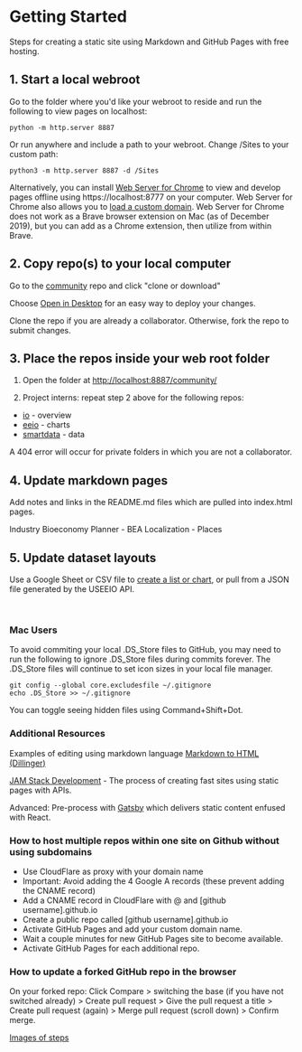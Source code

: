 # Getting Started

Steps for creating a static site using Markdown and GitHub Pages with free hosting.  

## 1. Start a local webroot  

Go to the folder where you'd like your webroot to reside and run the following to view pages on localhost:

	python -m http.server 8887

 Or run anywhere and include a path to your webroot. Change /Sites to your custom path:

 	python3 -m http.server 8887 -d /Sites

 Alternatively, you can install [Web Server for Chrome](https://chrome.google.com/webstore/detail/web-server-for-chrome/ofhbbkphhbklhfoeikjpcbhemlocgigb?hl=en) to view and develop pages offline using https://localhost:8777 on your computer. Web Server for Chrome also allows you to [load a custom domain](https://medium.com/@jmatix/using-chrome-as-a-local-web-server-af04baffd581). Web Server for Chrome does not work as a Brave browser extension on Mac (as of December 2019), but you can add as a Chrome extension, then utilize from within Brave.

## 2. Copy repo(s) to your local computer  

Go to the <a href='https://github.com/modelearth/community'>community</a> repo and click "clone or download"

Choose <a href="https://desktop.github.com/">Open in Desktop</a> for an easy way to deploy your changes.  

Clone the repo if you are already a collaborator. Otherwise, fork the repo to submit changes.  


## 3. Place the repos inside your web root folder 

1. Open the folder at [http://localhost:8887/community/](http://localhost:8887/community/)  

2. Project interns: repeat step 2 above for the following repos:  

- <a href='https://github.com/modelearth/io'>io</a> - overview
- <a href='https://github.com/modelearth/eeio'>eeio</a> - charts
- <a href='https://github.com/georgiadata/smartdata'>smartdata</a> - data

A 404 error will occur for private folders in which you are not a collaborator.  

## 4. Update markdown pages

Add notes and links in the README.md files which are pulled into index.html pages.  

Industry 
Bioeconomy Planner - BEA
Localization - Places

## 5. Update dataset layouts

Use a Google Sheet or CSV file to [create a list or chart](../dataset), or pull from a JSON file generated by the USEEIO API. 

<!--
1. [Set up crowdsourced editing](../../../crowdsource/editor) of data for lists and maps.

1. Copy the "starter" folder inside community and give it the name of your community or module.
-->
<br>

### Mac Users
To avoid commiting your local .DS_Store files to GitHub, you may need to run the following to ignore .DS_Store files during commits forever. The .DS_Store files will continue to set icon sizes in your local file manager.   
 
<!-- Avoid .DS_Store file creation over network connections (article from 2011, confirm this still occurs)
	https://support.apple.com/en-us/HT1629 -->
	git config --global core.excludesfile ~/.gitignore  
	echo .DS_Store >> ~/.gitignore

You can toggle seeing hidden files using Command+Shift+Dot. 

### Additional Resources

Examples of editing using markdown language [Markdown to HTML (Dillinger)](https://dillinger.io/)  

[JAM Stack Development](https://jamstack.org) - The process of creating fast sites using static pages with APIs. 

Advanced: Pre-process with [Gatsby](https://www.gatsbyjs.org/) which delivers static content enfused with React. 

### How to host multiple repos within one site on Github without using subdomains

- Use CloudFlare as proxy with your domain name
- Important: Avoid adding the 4 Google A records (these prevent adding the CNAME record)
- Add a CNAME record in CloudFlare with @ and [github username].github.io
- Create a public repo called [github username].github.io
- Activate GitHub Pages and add your custom domain name.
- Wait a couple minutes for new GitHub Pages site to become available.
- Activate GitHub Pages for each additional repo.
<!-- note, when setting up the prior neighborhood folder was renamed to [github username].github.io -->

### How to update a forked GitHub repo in the browser

On your forked repo: Click Compare > switching the base (if you have not switched already) > Create pull request > Give the pull request a title > Create pull request (again) > Merge pull request (scroll down) > Confirm merge.  

[Images of steps](https://stackoverflow.com/questions/20984802/how-can-i-keep-my-fork-in-sync-without-adding-a-separate-remote/21131381#21131381)


 
